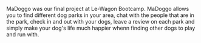 MaDoggo was our final project at Le-Wagon Bootcamp.
MaDoggo allows you to find different dog parks in your area, chat with the people that are in the park, check in and out with your dogs, leave a review on each park and simply make your dog's life much happier whenn finding other dogs to play and run with.

